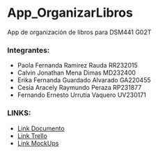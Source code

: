 # App_OrganizarLibros
App de organización de libros para DSM441 G02T

### Integrantes:
- Paola Fernanda Ramirez Rauda RR232015
- Calvin Jonathan Mena Dimas  MD232400
- Erika Fernanda Guardado Alvarado GA220455
- Cesia Aracely Raymundo Peraza RP231877 
- Fernando Ernesto Urrutia Vaquero UV230171

### LINKS:
- [Link Documento]()
- [Link Trello](HTTPS://TRELLO.COM/INVITE/B/66D4B8EF06528ED440C648DC/ATTIFA2EE95E6A76E316A9CD67D91793FF0BB833E30C/DSM-CATEDRA)
- [Link MockUps](https://www.figma.com/design/A2dcdPVaiUJ9siOPtOtBIw/Untitled?node-id=0-1&node-type=CANVAS)
